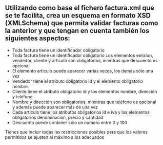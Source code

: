 ##  Utilizando como base el fichero factura.xml que se te facilita, crea un esquema en formato XSD (XMLSchema) que permita validar facturas como la anterior y que tengan en cuenta también los siguientes aspectos:

- Toda factura tiene un identificador obligatorio
- Toda factura tiene un identificador obligatorio Los elementos emision, vendedor, cliente y articulo son obligatorios, mientras que descuento es opcional
- El elemento articulo puede aparecer varias veces, los demás sólo una vez
- Vendedor tiene el atributo obligatorio id y el elemento obligatorio nombre.
- Cliente tiene el atributo obligatorio id y los elementos nombre, dirección y teléfono.
- Nombre y dirección son obligatorios, mientras que teléfono es opcional y además puede aparecer más de una vez
- Cada artículo tiene los atributos obligatorios id e iva y los elementos obligatorios denominación, precio y cantidad
- Descuento puede contener sólo un numero entre 0 y 100

Tienes que incluir todas las restricciones posibles para que los valores permitidos se ajusten al máximo a los adecuados



